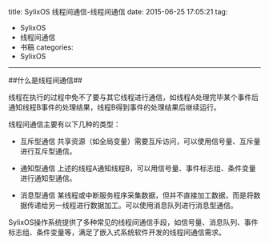 title: SylixOS 线程间通信-线程间通信
date: 2015-06-25 17:05:21
tag: 
- SylixOS 
- 线程间通信
- 书稿
categories: 
- SylixOS 
---

##什么是线程间通信##

线程在执行的过程中免不了要与其它线程进行通信，如线程A处理完毕某个事件后通知线程B事件的处理结果，线程B得到事件的处理结果后继续运行。

线程间通信主要有以下几种的类型：

* 互斥型通信
共享资源（如全局变量）需要互斥访问，可以使用信号量、互斥量进行互斥型通信。

* 通知型通信
上述的线程A通知线程B，可以用信号量、事件标志组、条件变量进行通知型通信。

* 消息型通信
某线程或中断服务程序采集数据，但并不直接加工数据，而是将数据传递给另一线程进行数据加工。可以使用消息队列进行消息型通信。

SylixOS操作系统提供了多种常见的线程间通信手段，如信号量、消息队列、事件标志组、条件变量等，满足了嵌入式系统软件开发的线程间通信需求。
